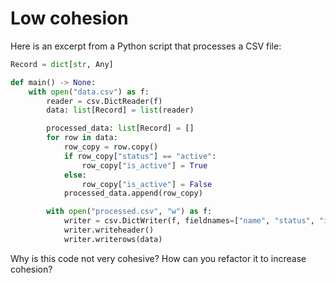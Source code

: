 # Low cohesion

Here is an excerpt from a Python script that processes a CSV file:

```python
Record = dict[str, Any]

def main() -> None:
    with open("data.csv") as f:
        reader = csv.DictReader(f)
        data: list[Record] = list(reader)

        processed_data: list[Record] = []
        for row in data:
            row_copy = row.copy()
            if row_copy["status"] == "active":
                row_copy["is_active"] = True
            else:
                row_copy["is_active"] = False
            processed_data.append(row_copy)

        with open("processed.csv", "w") as f:
            writer = csv.DictWriter(f, fieldnames=["name", "status", "is_active"])
            writer.writeheader()
            writer.writerows(data)
```

Why is this code not very cohesive? How can you refactor it to increase cohesion?
